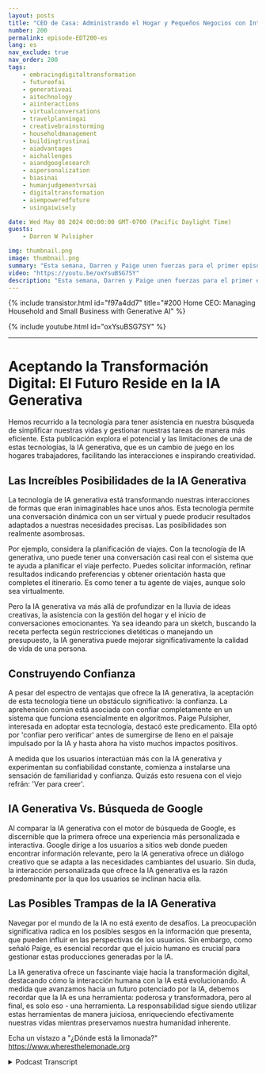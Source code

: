 ```yaml
---
layout: posts
title: "CEO de Casa: Administrando el Hogar y Pequeños Negocios con Inteligencia Artificial Generativa"
number: 200
permalink: episode-EDT200-es
lang: es
nav_exclude: true
nav_order: 200
tags:
    - embracingdigitaltransformation
    - futureofai
    - generativeai
    - aitechnology
    - aiinteractions
    - virtualconversations
    - travelplanningai
    - creativebrainstorming
    - householdmanagement
    - buildingtrustinai
    - aiadvantages
    - aichallenges
    - aiandgooglesearch
    - aipersonalization
    - biasinai
    - humanjudgementvrsai
    - digitaltransformation
    - aiempoweredfuture
    - usingaiwisely

date: Wed May 08 2024 00:00:00 GMT-0700 (Pacific Daylight Time)
guests:
    - Darren W Pulsipher

img: thumbnail.png
image: thumbnail.png
summary: "Esta semana, Darren y Paige unen fuerzas para el primer episodio de cruce entre Aceptando la Transformación Digital y ¿Dónde está la Limonada? Hablan sobre GenAI en el hogar y cómo puede ayudar a gestionar una gran familia compleja."
video: "https://youtu.be/oxYsuBSG7SY"
description: "Esta semana, Darren y Paige unen fuerzas para el primer episodio de cruce entre Aceptando la Transformación Digital y ¿Dónde está la Limonada? Hablan sobre GenAI en el hogar y cómo puede ayudar a gestionar una gran familia compleja."
---
```


<div>
{% include transistor.html id="f97a4dd7" title="#200 Home CEO: Managing Household and Small Business with Generative AI" %}

{% include youtube.html id="oxYsuBSG7SY" %}
</div>

---

# Aceptando la Transformación Digital: El Futuro Reside en la IA Generativa

Hemos recurrido a la tecnología para tener asistencia en nuestra búsqueda de simplificar nuestras vidas y gestionar nuestras tareas de manera más eficiente. Esta publicación explora el potencial y las limitaciones de una de estas tecnologías, la IA generativa, que es un cambio de juego en los hogares trabajadores, facilitando las interacciones e inspirando creatividad.

## Las Increíbles Posibilidades de la IA Generativa

La tecnología de IA generativa está transformando nuestras interacciones de formas que eran inimaginables hace unos años. Esta tecnología permite una conversación dinámica con un ser virtual y puede producir resultados adaptados a nuestras necesidades precisas. Las posibilidades son realmente asombrosas.

Por ejemplo, considera la planificación de viajes. Con la tecnología de IA generativa, uno puede tener una conversación casi real con el sistema que te ayuda a planificar el viaje perfecto. Puedes solicitar información, refinar resultados indicando preferencias y obtener orientación hasta que completes el itinerario. Es como tener a tu agente de viajes, aunque solo sea virtualmente.

Pero la IA generativa va más allá de profundizar en la lluvia de ideas creativas, la asistencia con la gestión del hogar y el inicio de conversaciones emocionantes. Ya sea ideando para un sketch, buscando la receta perfecta según restricciones dietéticas o manejando un presupuesto, la IA generativa puede mejorar significativamente la calidad de vida de una persona.

## Construyendo Confianza

A pesar del espectro de ventajas que ofrece la IA generativa, la aceptación de esta tecnología tiene un obstáculo significativo: la confianza. La aprehensión común está asociada con confiar completamente en un sistema que funciona esencialmente en algoritmos. Paige Pulsipher, interesada en adoptar esta tecnología, destacó este predicamento. Ella optó por 'confiar pero verificar' antes de sumergirse de lleno en el paisaje impulsado por la IA y hasta ahora ha visto muchos impactos positivos.

A medida que los usuarios interactúan más con la IA generativa y experimentan su confiabilidad constante, comienza a instalarse una sensación de familiaridad y confianza. Quizás esto resuena con el viejo refrán: 'Ver para creer'.

## IA Generativa Vs. Búsqueda de Google

Al comparar la IA generativa con el motor de búsqueda de Google, es discernible que la primera ofrece una experiencia más personalizada e interactiva. Google dirige a los usuarios a sitios web donde pueden encontrar información relevante, pero la IA generativa ofrece un diálogo creativo que se adapta a las necesidades cambiantes del usuario. Sin duda, la interacción personalizada que ofrece la IA generativa es la razón predominante por la que los usuarios se inclinan hacia ella.

## Las Posibles Trampas de la IA Generativa

Navegar por el mundo de la IA no está exento de desafíos. La preocupación significativa radica en los posibles sesgos en la información que presenta, que pueden influir en las perspectivas de los usuarios. Sin embargo, como señaló Paige, es esencial recordar que el juicio humano es crucial para gestionar estas producciones generadas por la IA.

La IA generativa ofrece un fascinante viaje hacia la transformación digital, destacando cómo la interacción humana con la IA está evolucionando. A medida que avanzamos hacia un futuro potenciado por la IA, debemos recordar que la IA es una herramienta: poderosa y transformadora, pero al final, es solo eso - una herramienta. La responsabilidad sigue siendo utilizar estas herramientas de manera juiciosa, enriqueciendo efectivamente nuestras vidas mientras preservamos nuestra humanidad inherente.

Echa un vistazo a "¿Dónde está la limonada?" https://www.wheresthelemonade.org



<details>
<summary> Podcast Transcript </summary>

<p></p>

</details>
